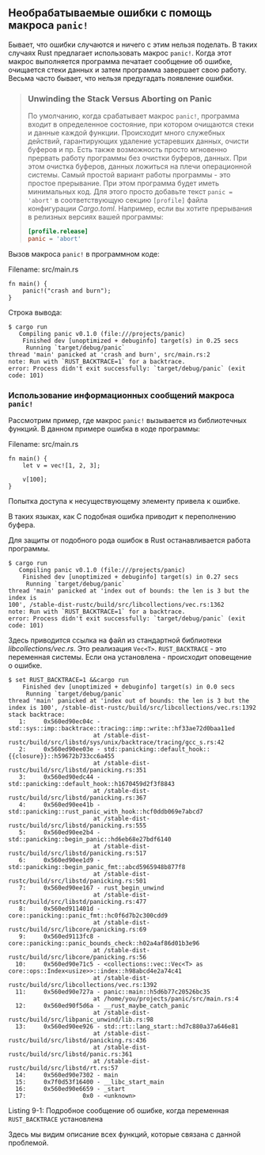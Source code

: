 ## Необрабатываемые ошибки с помощь макроса `panic!`

Бывает, что ошибки случаются и ничего с этим нельзя поделать. В таких случаях Rust
предлагает использовать макрос `panic!`. Когда этот макрос выполняется программа
печатает сообщение об ошибке, очищается стеки данных и затем программа завершает свою
работу. Весьма часто бывает, что нельзя предугадать появление ошибки.


> ### Unwinding the Stack Versus Aborting on Panic
> По умолчанию, когда срабатывает макрос `panic!`, программа входит в определенное
> состояние, при котором очищаются стеки и данные каждой функции. Происходит много
> служебных действий, гарантирующих удаление устаревших данных, очисти буферов и пр.
> Есть также возможность просто мгновенно прервать работу программы без очистки
> буферов, данных. При этом очистка буферов, данных ложиться на плечи операционной
> системы. Самый простой вариант работы программы - это простое прерывание. При этом
> программа будет иметь минимальных код.  Для этого просто добавьте текст `panic = 'abort'`
> в соответствующую секцию `[profile]` файла конфигурации *Cargo.toml*.
> Например, если вы хотите прерывания в релизных версиях вашей программы:
>
> ```toml
> [profile.release]
> panic = 'abort'
> ```

Вызов макроса `panic!` в программном коде:

<span class="filename">Filename: src/main.rs</span>

```rust,should_panic
fn main() {
    panic!("crash and burn");
}
```

Строка вывода:

```text
$ cargo run
   Compiling panic v0.1.0 (file:///projects/panic)
    Finished dev [unoptimized + debuginfo] target(s) in 0.25 secs
     Running `target/debug/panic`
thread 'main' panicked at 'crash and burn', src/main.rs:2
note: Run with `RUST_BACKTRACE=1` for a backtrace.
error: Process didn't exit successfully: `target/debug/panic` (exit code: 101)
```

### Использование информационных сообщений макроса `panic!`

Рассмотрим пример, где макрос `panic!` вызывается из библиотечных функций. В данном
примере ошибка в коде программы:

<span class="filename">Filename: src/main.rs</span>

```rust,should_panic
fn main() {
    let v = vec![1, 2, 3];

    v[100];
}
```
Попытка доступа к несуществующему элементу привела к ошибке.

В таких языках, как C подобная ошибка приводит к переполнению буфера.

Для защиты от подобного рода ошибок в Rust останавливается работа программы.

```text
$ cargo run
   Compiling panic v0.1.0 (file:///projects/panic)
    Finished dev [unoptimized + debuginfo] target(s) in 0.27 secs
     Running `target/debug/panic`
thread 'main' panicked at 'index out of bounds: the len is 3 but the index is
100', /stable-dist-rustc/build/src/libcollections/vec.rs:1362
note: Run with `RUST_BACKTRACE=1` for a backtrace.
error: Process didn't exit successfully: `target/debug/panic` (exit code: 101)
```
Здесь приводится ссылка на файл из стандартной библиотеки *libcollections/vec.rs*.
Это реализация `Vec<T>`.
`RUST_BACKTRACE` - это переменная системы. Если она установлена - происходит оповещение
о ошибке.

```text
$ set RUST_BACKTRACE=1 &&cargo run
    Finished dev [unoptimized + debuginfo] target(s) in 0.0 secs
     Running `target/debug/panic`
thread 'main' panicked at 'index out of bounds: the len is 3 but the index is 100', /stable-dist-rustc/build/src/libcollections/vec.rs:1392
stack backtrace:
   1:     0x560ed90ec04c - std::sys::imp::backtrace::tracing::imp::write::hf33ae72d0baa11ed
                        at /stable-dist-rustc/build/src/libstd/sys/unix/backtrace/tracing/gcc_s.rs:42
   2:     0x560ed90ee03e - std::panicking::default_hook::{{closure}}::h59672b733cc6a455
                        at /stable-dist-rustc/build/src/libstd/panicking.rs:351
   3:     0x560ed90edc44 - std::panicking::default_hook::h1670459d2f3f8843
                        at /stable-dist-rustc/build/src/libstd/panicking.rs:367
   4:     0x560ed90ee41b - std::panicking::rust_panic_with_hook::hcf0ddb069e7abcd7
                        at /stable-dist-rustc/build/src/libstd/panicking.rs:555
   5:     0x560ed90ee2b4 - std::panicking::begin_panic::hd6eb68e27bdf6140
                        at /stable-dist-rustc/build/src/libstd/panicking.rs:517
   6:     0x560ed90ee1d9 - std::panicking::begin_panic_fmt::abcd5965948b877f8
                        at /stable-dist-rustc/build/src/libstd/panicking.rs:501
   7:     0x560ed90ee167 - rust_begin_unwind
                        at /stable-dist-rustc/build/src/libstd/panicking.rs:477
   8:     0x560ed911401d - core::panicking::panic_fmt::hc0f6d7b2c300cdd9
                        at /stable-dist-rustc/build/src/libcore/panicking.rs:69
   9:     0x560ed9113fc8 - core::panicking::panic_bounds_check::h02a4af86d01b3e96
                        at /stable-dist-rustc/build/src/libcore/panicking.rs:56
  10:     0x560ed90e71c5 - <collections::vec::Vec<T> as core::ops::Index<usize>>::index::h98abcd4e2a74c41
                        at /stable-dist-rustc/build/src/libcollections/vec.rs:1392
  11:     0x560ed90e727a - panic::main::h5d6b77c20526bc35
                        at /home/you/projects/panic/src/main.rs:4
  12:     0x560ed90f5d6a - __rust_maybe_catch_panic
                        at /stable-dist-rustc/build/src/libpanic_unwind/lib.rs:98
  13:     0x560ed90ee926 - std::rt::lang_start::hd7c880a37a646e81
                        at /stable-dist-rustc/build/src/libstd/panicking.rs:436
                        at /stable-dist-rustc/build/src/libstd/panic.rs:361
                        at /stable-dist-rustc/build/src/libstd/rt.rs:57
  14:     0x560ed90e7302 - main
  15:     0x7f0d53f16400 - __libc_start_main
  16:     0x560ed90e6659 - _start
  17:                0x0 - <unknown>
```

<span class="caption">Listing 9-1: Подробное сообщение об ошибке, когда переменная
`RUST_BACKTRACE` установлена</span>

Здесь мы видим описание всех функций, которые связана с данной проблемой.
